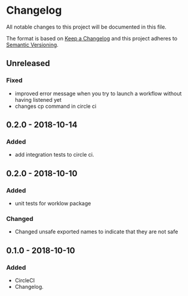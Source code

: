 # Changelog
All notable changes to this project will be documented in this file.

The format is based on [Keep a Changelog](http://keepachangelog.com/en/1.0.0/)
and this project adheres to [Semantic Versioning](http://semver.org/spec/v2.0.0.html).

## Unreleased
### Fixed
- improved error message when you try to launch a workflow without having listened yet
- changes cp command in circle ci

## 0.2.0 - 2018-10-14
### Added
- add integration tests to circle ci.

## 0.2.0 - 2018-10-10
### Added
- unit tests for worklow package

### Changed
- Changed unsafe exported names to indicate that they are not safe

## 0.1.0 - 2018-10-10
### Added
- CircleCI
- Changelog.
